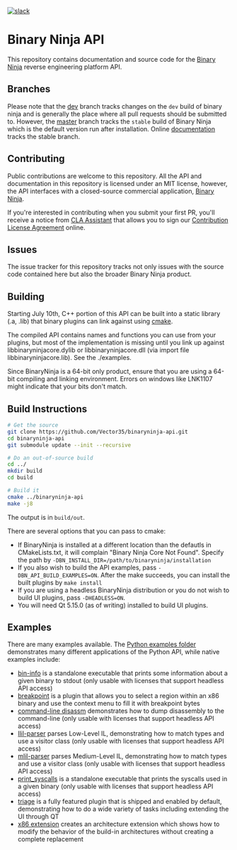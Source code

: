 [![slack](https://slack.binary.ninja/badge.svg)](https://slack.binary.ninja/)

# Binary Ninja API

This repository contains documentation and source code for the [Binary Ninja](https://binary.ninja/) reverse engineering platform API.

## Branches

Please note that the [dev](/Vector35/binaryninja-api/tree/dev/) branch tracks changes on the `dev` build of binary ninja and is generally the place where all pull requests should be submitted to. However, the [master](/Vector35/binaryninja-api/tree/master/) branch tracks the `stable` build of Binary Ninja which is the default version run after installation. Online [documentation](https://api.binary.ninja/) tracks the stable branch. 

## Contributing

Public contributions are welcome to this repository. All the API and documentation in this repository is licensed under an MIT license, however, the API interfaces with a closed-source commercial application, [Binary Ninja](https://binary.ninja).

If you're interested in contributing when you submit your first PR, you'll receive a notice from [CLA Assistant](https://cla-assistant.io/) that allows you to sign our [Contribution License Agreement](https://binary.ninja/cla.pdf) online. 

## Issues

The issue tracker for this repository tracks not only issues with the source code contained here but also the broader Binary Ninja product.

## Building

Starting July 10th, C++ portion of this API can be built into a static library (.a, .lib) that binary plugins can link against using [cmake](https://cmake.org/).

The compiled API contains names and functions you can use from your plugins, but most of the implementation is missing until you link up against libbinaryninjacore.dylib or libbinaryninjacore.dll (via import file libbinaryninjacore.lib). See the ./examples.

Since BinaryNinja is a 64-bit only product, ensure that you are using a 64-bit compiling and linking environment. Errors on windows like LNK1107 might indicate that your bits don't match.

## Build Instructions

```Bash
# Get the source
git clone https://github.com/Vector35/binaryninja-api.git
cd binaryninja-api
git submodule update --init --recursive

# Do an out-of-source build
cd ../
mkdir build
cd build

# Build it
cmake ../binaryninja-api
make -j8
```

The output is in `build/out`.

There are several options that you can pass to cmake:

- If BinaryNinja is installed at a different location than the defautls in CMakeLists.txt, it will complain "Binary Ninja Core Not Found". Specify the path by `-DBN_INSTALL_DIR=/path/to/binaryninja/installation`
- If you also wish to build the API examples, pass `-DBN_API_BUILD_EXAMPLES=ON`. After the make succeeds, you can install the built plugins by `make install`
- If you are using a headless BinaryNinja distribution or you do not wish to build UI plugins, pass `-DHEADLESS=ON`.
- You will need Qt 5.15.0 (as of writing) installed to build UI plugins.

## Examples

There are many examples available. The [Python examples folder ](https://github.com/Vector35/binaryninja-api/tree/dev/python/examples) demonstrates many different applications of the Python API, while native examples include:

* [bin-info](https://github.com/Vector35/binaryninja-api/tree/dev/examples/bin-info) is a standalone executable that prints some information about a given binary to stdout (only usable with licenses that support headless API access)
* [breakpoint](https://github.com/Vector35/binaryninja-api/tree/dev/examples/breakpoint) is a plugin that allows you to select a region within an x86 binary and use the context menu to fill it with breakpoint bytes
* [command-line disassm](https://github.com/Vector35/binaryninja-api/tree/dev/examples/cmdline_disasm) demonstrates how to dump disassembly to the command-line (only usable with licenses that support headless API access)
* [llil-parser](https://github.com/Vector35/binaryninja-api/tree/dev/examples/llil_parser) parses Low-Level IL, demonstrating how to match types and use a visitor class (only usable with licenses that support headless API access)
* [mlil-parser](https://github.com/Vector35/binaryninja-api/tree/dev/examples/mlil_parser) parses Medium-Level IL, demonstrating how to match types and use a visitor class (only usable with licenses that support headless API access)
* [print_syscalls](https://github.com/Vector35/binaryninja-api/tree/dev/examples/print_syscalls) is a standalone executable that prints the syscalls used in a given binary (only usable with licenses that support headless API access)
* [triage](https://github.com/Vector35/binaryninja-api/tree/dev/examples/triage) is a fully featured plugin that is shipped and enabled by default, demonstrating how to do a wide variety of tasks including extending the UI through QT
* [x86 extension](https://github.com/Vector35/binaryninja-api/tree/dev/examples/x86_extension) creates an architecture extension which shows how to modify the behavior of the build-in architectures without creating a complete replacement
